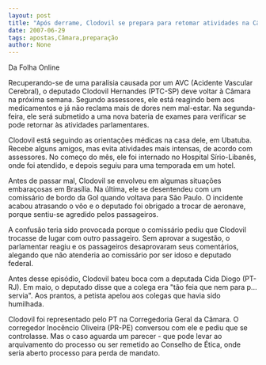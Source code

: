 ```yaml
---
layout: post
title: "Após derrame, Clodovil se prepara para retomar atividades na Câmara "
date: 2007-06-29
tags: apostas,Câmara,preparação
author: None
---
```

Da Folha Online 

Recuperando-se de uma paralisia causada por um AVC (Acidente Vascular Cerebral), o deputado Clodovil Hernandes (PTC-SP) deve voltar &agrave; C&acirc;mara na pr&oacute;xima semana. Segundo assessores, ele est&aacute; reagindo bem aos medicamentos e j&aacute; n&atilde;o reclama mais de dores nem mal-estar. Na segunda-feira, ele ser&aacute; submetido a uma nova bateria de exames para verificar se pode retornar &agrave;s atividades parlamentares. 

Clodovil est&aacute; seguindo as orienta&ccedil;&otilde;es m&eacute;dicas na casa dele, em Ubatuba. Recebe alguns amigos, mas evita atividades mais intensas, de acordo com assessores. No come&ccedil;o do m&ecirc;s, ele foi internado no Hospital S&iacute;rio-Liban&ecirc;s, onde foi atendido, e depois seguiu para uma temporada em um hotel. 

Antes de passar mal, Clodovil se envolveu em algumas situa&ccedil;&otilde;es embara&ccedil;osas em Bras&iacute;lia. Na &uacute;ltima, ele se desentendeu com um comiss&aacute;rio de bordo da Gol quando voltava para S&atilde;o Paulo. O incidente acabou atrasando o v&ocirc;o e o deputado foi obrigado a trocar de aeronave, porque sentiu-se agredido pelos passageiros. 

A confus&atilde;o teria sido provocada porque o comiss&aacute;rio pediu que Clodovil trocasse de lugar com outro passageiro. Sem aprovar a sugest&atilde;o, o parlamentar reagiu e os passageiros desaprovaram seus coment&aacute;rios, alegando que n&atilde;o atenderia ao comiss&aacute;rio por ser idoso e deputado federal. 

Antes desse epis&oacute;dio, Clodovil bateu boca com a deputada Cida Diogo (PT-RJ). Em maio, o deputado disse que a colega era &quot;t&atilde;o feia que nem para p... servia&quot;. Aos prantos, a petista apelou aos colegas que havia sido humilhada. 

Clodovil foi representado pelo PT na Corregedoria Geral da C&acirc;mara. O corregedor Inoc&ecirc;ncio Oliveira (PR-PE) conversou com ele e pediu que se controlasse. Mas o caso aguarda um parecer - que pode levar ao arquivamento do processo ou ser remetido ao Conselho de &Eacute;tica, onde seria aberto processo para perda de mandato. 